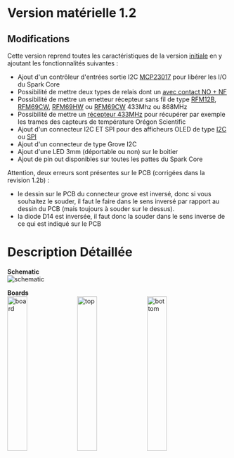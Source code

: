 Version matérielle 1.2
======================

Modifications
-------------
Cette version reprend toutes les caractéristiques de la version [initiale][1] en y ajoutant les fonctionnalités suivantes :

- Ajout d'un contrôleur d'entrées sortie I2C [MCP23017][10] pour libérer les I/O du Spark Core
- Possibilité de mettre deux types de relais dont un [avec contact NO + NF][5]
- Possibilité de mettre un emetteur récepteur sans fil de type [RFM12B][6], [RFM69CW][7], [RFM69HW][8] ou [RFM69CW][9] 433Mhz ou 868MHz
- Possibilité de mettre un [récepteur 433MHz][4] pour récupérer par exemple les trames des capteurs de température Orégon Scientific
- Ajout d'un connecteur I2C ET SPI pour des afficheurs OLED de type [I2C][2] ou [SPI][3]
- Ajout d'un connecteur de type Grove I2C
- Ajout d'une LED 3mm (déportable ou non) sur le boitier 
- Ajout de pin out disponibles sur toutes les pattes du Spark Core

Attention, deux erreurs sont présentes sur le PCB (corrigées dans la revision 1.2b) :
- le dessin sur le PCB du connecteur grove est inversé, donc si vous souhaitez le souder, il faut le faire dans le sens inversé par rapport au dessin du PCB (mais toujours à souder sur le dessus).
- la diode D14 est inversée, il faut donc la souder dans le sens inverse de ce qui est indiqué sur le PCB


Description Détaillée
=====================

**Schematic**  
![schematic](https://raw.github.com/thibdct/programmateur-fil-pilote-wifi/master/Mat%C3%A9riel/1.2/ProgrammateurFilPilote_1.2_Schematic.png)


**Boards**  
<img src="https://raw.github.com/thibdct/programmateur-fil-pilote-wifi/master/Mat%C3%A9riel/1.2/ProgrammateurFilPilote_1.2_Board.png" alt="board" width="30%" height="30%">&nbsp;
<img src="https://raw.github.com/thibdct/programmateur-fil-pilote-wifi/master/Mat%C3%A9riel/1.2/ProgrammateurFilPilote_1.2_Recto.png" alt="top" width="30%" height="30%">&nbsp;
<img src="https://raw.github.com/thibdct/programmateur-fil-pilote-wifi/master/Mat%C3%A9riel/1.2/ProgrammateurFilPilote_1.2_Verso.png" alt="bottom" width="30%" height="30%">


[1]: https://github.com/thibdct/programmateur-fil-pilote-wifi/blob/master/README.md
[2]: http://www.ebay.com/itm/291216700457
[3]: http://www.ebay.com/itm/141371873602
[4]: http://www.ebay.com/itm/290935235157
[5]: http://www.seeedstudio.com/depot/index.php?main_page=opl_info&opl_id=136

[6]: http://www.anarduino.com/details.jsp?pid=142
[7]: http://www.anarduino.com/details.jsp?pid=145
[8]: http://www.anarduino.com/details.jsp?pid=136
[9]: http://www.anarduino.com/details.jsp?pid=122
[10]: http://www.adafruit.com/product/732

